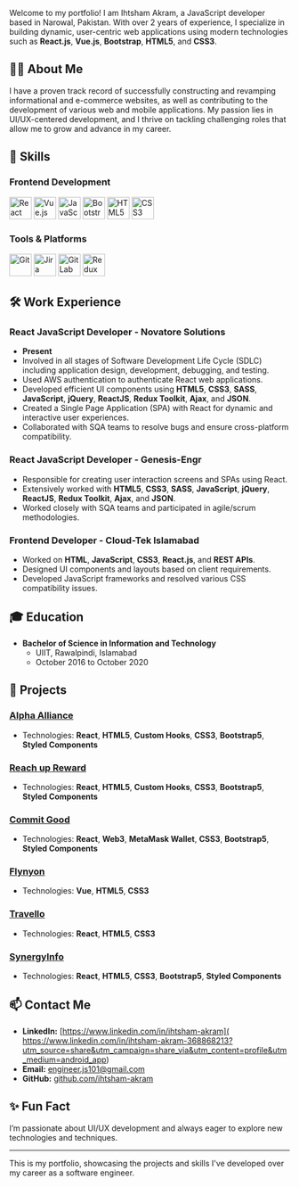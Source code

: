 Welcome to my portfolio! I am Ihtsham Akram, a JavaScript developer based in Narowal, Pakistan. With over 2 years of experience, I specialize in building dynamic, user-centric web applications using modern technologies such as **React.js**, **Vue.js**, **Bootstrap**, **HTML5**, and **CSS3**.

## 🧑‍💻 About Me

I have a proven track record of successfully constructing and revamping informational and e-commerce websites, as well as contributing to the development of various web and mobile applications. My passion lies in UI/UX-centered development, and I thrive on tackling challenging roles that allow me to grow and advance in my career.

## 🔧 Skills

### Frontend Development
<p align="left">
  <img src="https://cdn.jsdelivr.net/gh/devicons/devicon/icons/react/react-original-wordmark.svg" alt="React" width="40" height="40"/>
  <img src="https://cdn.jsdelivr.net/gh/devicons/devicon/icons/vuejs/vuejs-original-wordmark.svg" alt="Vue.js" width="40" height="40"/>
  <img src="https://cdn.jsdelivr.net/gh/devicons/devicon/icons/javascript/javascript-original.svg" alt="JavaScript" width="40" height="40"/>
  <img src="https://cdn.jsdelivr.net/gh/devicons/devicon/icons/bootstrap/bootstrap-original-wordmark.svg" alt="Bootstrap" width="40" height="40"/>
  <img src="https://cdn.jsdelivr.net/gh/devicons/devicon/icons/html5/html5-original-wordmark.svg" alt="HTML5" width="40" height="40"/>
  <img src="https://cdn.jsdelivr.net/gh/devicons/devicon/icons/css3/css3-original-wordmark.svg" alt="CSS3" width="40" height="40"/>
</p>

### Tools & Platforms
<p align="left">
  <img src="https://cdn.jsdelivr.net/gh/devicons/devicon/icons/git/git-original-wordmark.svg" alt="Git" width="40" height="40"/>
  <img src="https://cdn.jsdelivr.net/gh/devicons/devicon/icons/jira/jira-original-wordmark.svg" alt="Jira" width="40" height="40"/>
  <img src="https://cdn.jsdelivr.net/gh/devicons/devicon/icons/gitlab/gitlab-original-wordmark.svg" alt="GitLab" width="40" height="40"/>
  <img src="https://cdn.jsdelivr.net/gh/devicons/devicon/icons/redux/redux-original.svg" alt="Redux Toolkit" width="40" height="40"/>
</p>

## 🛠️ Work Experience

### React JavaScript Developer - Novatore Solutions
- **Present**
- Involved in all stages of Software Development Life Cycle (SDLC) including application design, development, debugging, and testing.
- Used AWS authentication to authenticate React web applications.
- Developed efficient UI components using **HTML5**, **CSS3**, **SASS**, **JavaScript**, **jQuery**, **ReactJS**, **Redux Toolkit**, **Ajax**, and **JSON**.
- Created a Single Page Application (SPA) with React for dynamic and interactive user experiences.
- Collaborated with SQA teams to resolve bugs and ensure cross-platform compatibility.

### React JavaScript Developer - Genesis-Engr
- Responsible for creating user interaction screens and SPAs using React.
- Extensively worked with **HTML5**, **CSS3**, **SASS**, **JavaScript**, **jQuery**, **ReactJS**, **Redux Toolkit**, **Ajax**, and **JSON**.
- Worked closely with SQA teams and participated in agile/scrum methodologies.

### Frontend Developer - Cloud-Tek Islamabad
- Worked on **HTML**, **JavaScript**, **CSS3**, **React.js**, and **REST APIs**.
- Designed UI components and layouts based on client requirements.
- Developed JavaScript frameworks and resolved various CSS compatibility issues.

## 🎓 Education

- **Bachelor of Science in Information and Technology**
  - UIIT, Rawalpindi, Islamabad
  - October 2016 to October 2020

## 🚀 Projects

### [Alpha Alliance](https://alphasalliance.com/alpha-signs/)
- Technologies: **React**, **HTML5**, **Custom Hooks**, **CSS3**, **Bootstrap5**, **Styled Components**

### [Reach up Reward](https://reachup-rewards.vercel.app/)
- Technologies: **React**, **HTML5**, **Custom Hooks**, **CSS3**, **Bootstrap5**, **Styled Components**

### [Commit Good](https://commitgood.com/)
- Technologies: **React**, **Web3**, **MetaMask Wallet**, **CSS3**, **Bootstrap5**, **Styled Components**

### [Flynyon](https://www.flynyon.com/)
- Technologies: **Vue**, **HTML5**, **CSS3**

### [Travello](https://www.backpackerdeals.com/)
- Technologies: **React**, **HTML5**, **CSS3**

### [SynergyInfo](https://synergyinfosec.com/)
- Technologies: **React**, **HTML5**, **CSS3**, **Bootstrap5**, **Styled Components**

## 📫 Contact Me

- **LinkedIn:** [https://www.linkedin.com/in/ihtsham-akram]( https://www.linkedin.com/in/ihtsham-akram-368868213?utm_source=share&utm_campaign=share_via&utm_content=profile&utm_medium=android_app)
- **Email:** [engineer.js101@gmail.com](mailto:engineer.js101@gmail.com)
- **GitHub:** [github.com/ihtsham-akram](https://github.com/ihtsham-akram)

## ✨ Fun Fact

I’m passionate about UI/UX development and always eager to explore new technologies and techniques.

---

This is my portfolio, showcasing the projects and skills I've developed over my career as a software engineer.
